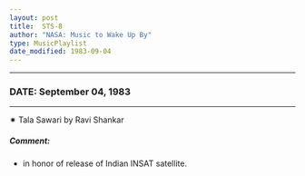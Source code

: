 ```yaml
---
layout: post
title:  STS-8
author: "NASA: Music to Wake Up By"
type: MusicPlaylist
date_modified: 1983-09-04
---
```


----
### DATE: September 04, 1983
----
✷ Tala Sawari by Ravi Shankar

##### Comment:
* in honor of release of Indian INSAT satellite.
